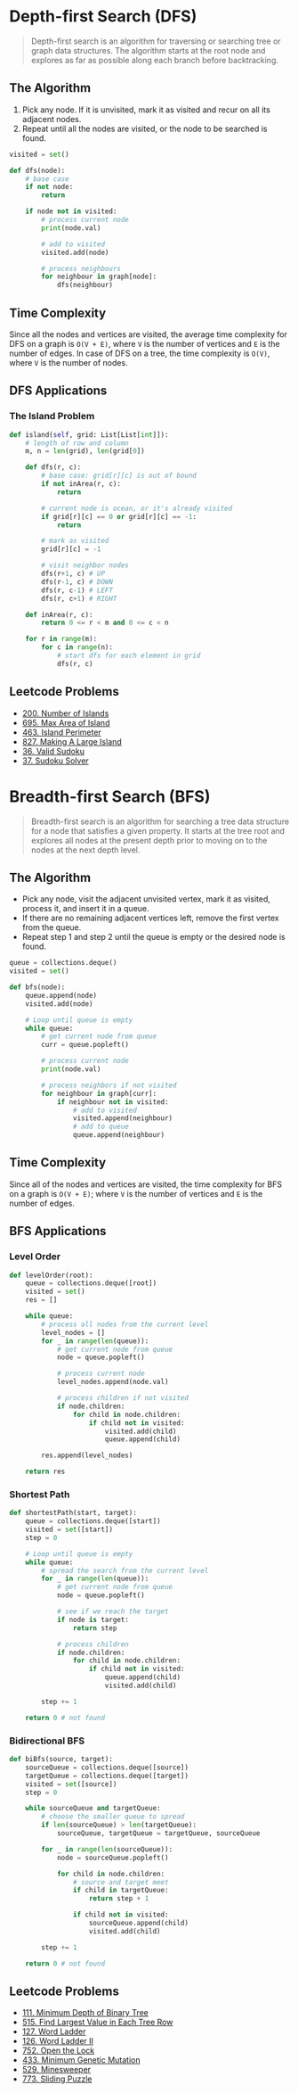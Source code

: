 # Depth-first Search (DFS)

> Depth-first search is an algorithm for traversing or searching tree or graph data structures. The algorithm starts at the root node and explores as far as possible along each branch before backtracking.

## The Algorithm

1. Pick any node. If it is unvisited, mark it as visited and recur on all its adjacent nodes.
2. Repeat until all the nodes are visited, or the node to be searched is found.

```py
visited = set()

def dfs(node):
    # base case
    if not node:
        return

    if node not in visited:
        # process current node
        print(node.val)

        # add to visited
        visited.add(node)

        # process neighbours
        for neighbour in graph[node]:
            dfs(neighbour)
```

## Time Complexity

Since all the nodes and vertices are visited, the average time complexity for DFS on a graph is `O(V + E)`, where `V` is the number of vertices and `E` is the number of edges. In case of DFS on a tree, the time complexity is `O(V)`, where `V` is the number of nodes.

## DFS Applications

### The Island Problem
```py
def island(self, grid: List[List[int]]):
    # length of row and column
    m, n = len(grid), len(grid[0])

    def dfs(r, c):
        # base case: grid[r][c] is out of bound
        if not inArea(r, c):
            return

        # current node is ocean, or it's already visited
        if grid[r][c] == 0 or grid[r][c] == -1:
            return

        # mark as visited
        grid[r][c] = -1

        # visit neighbor nodes
        dfs(r+1, c) # UP
        dfs(r-1, c) # DOWN
        dfs(r, c-1) # LEFT
        dfs(r, c+1) # RIGHT

    def inArea(r, c):
        return 0 <= r < m and 0 <= c < n

    for r in range(m):
        for c in range(n):
            # start dfs for each element in grid
            dfs(r, c)

```

## Leetcode Problems
- [200. Number of Islands](https://leetcode.com/problems/number-of-islands/)
- [695. Max Area of Island](https://leetcode.com/problems/max-area-of-island/)
- [463. Island Perimeter](https://leetcode.com/problems/island-perimeter/)
- [827. Making A Large Island](https://leetcode.com/problems/making-a-large-island/)
- [36. Valid Sudoku](https://leetcode.com/problems/valid-sudoku/)
- [37. Sudoku Solver](https://leetcode.com/problems/sudoku-solver/)

# Breadth-first Search (BFS)

> Breadth-first search is an algorithm for searching a tree data structure for a node that satisfies a given property. It starts at the tree root and explores all nodes at the present depth prior to moving on to the nodes at the next depth level.

## The Algorithm

- Pick any node, visit the adjacent unvisited vertex, mark it as visited, process it, and insert it in a queue.
- If there are no remaining adjacent vertices left, remove the first vertex from the queue.
- Repeat step 1 and step 2 until the queue is empty or the desired node is found.

```py
queue = collections.deque()
visited = set()

def bfs(node):
    queue.append(node)
    visited.add(node)

    # Loop until queue is empty
    while queue:
        # get current node from queue
        curr = queue.popleft()

        # process current node
        print(node.val)

        # process neighbors if not visited
        for neighbour in graph[curr]:
            if neighbour not in visited:
                # add to visited
                visited.append(neighbour)
                # add to queue
                queue.append(neighbour)
```

## Time Complexity

Since all of ​the nodes and vertices are visited, the time complexity for BFS on a graph is `O(V + E)`; where `V` is the number of vertices and `E` is the number of edges.

## BFS Applications

### Level Order
```py
def levelOrder(root):
    queue = collections.deque([root])
    visited = set()
    res = []

    while queue:
        # process all nodes from the current level
        level_nodes = []
        for _ in range(len(queue)):
            # get current node from queue
            node = queue.popleft()

            # process current node
            level_nodes.append(node.val)

            # process children if not visited
            if node.children:
                for child in node.children:
                    if child not in visited:
                        visited.add(child)
                        queue.append(child)

        res.append(level_nodes)

    return res
```

### Shortest Path
```py
def shortestPath(start, target):
    queue = collections.deque([start])
    visited = set([start])
    step = 0

    # Loop until queue is empty
    while queue:
        # spread the search from the current level
        for _ in range(len(queue)):
            # get current node from queue
            node = queue.popleft()

            # see if we reach the target
            if node is target:
                return step

            # process children
            if node.children:
                for child in node.children:
                    if child not in visited:
                        queue.append(child)
                        visited.add(child)

        step += 1

    return 0 # not found
```

### Bidirectional BFS
```py
def biBfs(source, target):
    sourceQueue = collections.deque([source])
    targetQueue = collections.deque([target])
    visited = set([source])
    step = 0

    while sourceQueue and targetQueue:
        # choose the smaller queue to spread
        if len(sourceQueue) > len(targetQueue):
            sourceQueue, targetQueue = targetQueue, sourceQueue

        for _ in range(len(sourceQueue)):
            node = sourceQueue.popleft()

            for child in node.children:
                # source and target meet
                if child in targetQueue:
                    return step + 1

                if child not in visited:
                    sourceQueue.append(child)
                    visited.add(child)

        step += 1

    return 0 # not found
```

## Leetcode Problems
- [111. Minimum Depth of Binary Tree](https://leetcode.com/problems/minimum-depth-of-binary-tree/)
- [515. Find Largest Value in Each Tree Row](https://leetcode.com/problems/find-largest-value-in-each-tree-row/)
- [127. Word Ladder](https://leetcode.com/problems/word-ladder/)
- [126. Word Ladder II](https://leetcode.com/problems/word-ladder-ii/)
- [752. Open the Lock](https://leetcode.com/problems/open-the-lock/)
- [433. Minimum Genetic Mutation](https://leetcode.com/problems/minimum-genetic-mutation/)
- [529. Minesweeper](https://leetcode.com/problems/minesweeper/)
- [773. Sliding Puzzle](https://leetcode.com/problems/sliding-puzzle/)

